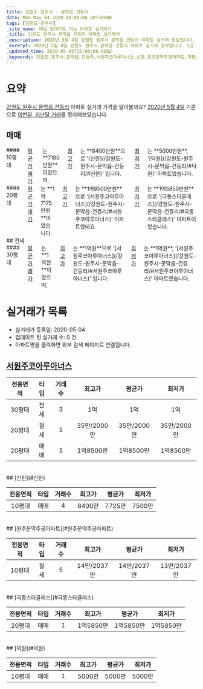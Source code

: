 ```yaml
---
title: 강원도 원주시 - 문막읍 건등리
date: Mon May 04 2020 00:00:00 GMT+0900
tags: [강원도-원주시]
_site_name: 매일 업데이트 되는 아파트 실거래가
_title: 강원도 원주시 문막읍 건등리 아파트 실거래가
_description: 2020년 5월 4일 강원도 원주시 문막읍 건등리 아파트 실거래 정보입니다. 5건 아파트 정보가 있습니다.
_excerpt: 2020년 5월 4일 강원도 원주시 문막읍 건등리 아파트 실거래 정보입니다. 5건 아파트 정보가 있습니다.
_updated_time: 2020-05-03T15:00:00.000Z
_keywords: 강원도,원주시,문막읍,건등리,서원주코아루아너스,신한,원주문막주공아파트,극동스타클래스,덕원
---
```





# 요약
<ins>강원도 원주시 문막읍 건등리</ins> 아파트 실거래 가격을 알아볼까요? <ins>2020년 5월 4일</ins> 기준으로 <ins>이번달, 지난달 거래</ins>를 정리해보았습니다.

## 매매
<div class="container">
<div class="six columns" markdown="1">
#### 10평대
<ins>평균 거래가</ins>는 **7180만원**이었으며, <ins>최고가</ins>는 **8400만원**으로 '[신한](/강원도-원주시-문막읍-건등리/#신한)' 입니다. <ins>최저가</ins>는 **5000만원**, '[덕원](/강원도-원주시-문막읍-건등리/#덕원)' 아파트였습니다.
</div>
<div class="six columns" markdown="1">
#### 20평대
<ins>평균 거래가</ins>는 **1억7175만원**이었습니다. <ins>최고가</ins>는 **1억8500만원**으로 '[서원주코아루아너스](/강원도-원주시-문막읍-건등리/#서원주코아루아너스)' 아파트였네요. <ins>최저가</ins>는 **1억5850만원**으로 '[극동스타클래스](/강원도-원주시-문막읍-건등리/#극동스타클래스)' 아파트이었습니다.
</div>
</div>
## 전세
<div class="container">
<div class="twelve columns" markdown="1">
#### 30평대
<ins>평균 거래가</ins>는 **1억원**이었으며, <ins>최고가</ins>는 **1억원**으로 '[서원주코아루아너스](/강원도-원주시-문막읍-건등리/#서원주코아루아너스)' 입니다. <ins>최저가</ins>는 **1억원**, '[서원주코아루아너스](/강원도-원주시-문막읍-건등리/#서원주코아루아너스)' 아파트였습니다.
</div>
</div>



# 실거래가 목록
- 실거래가 등록일: 2020-05-04
- 업데이트 된 실거래 수: 0 건
- 아파트명을 클릭하면 외부 검색 페이지로 연결됩니다.

## [서원주코아루아너스](#서원주코아루아너스)

|전용면적|타입|거래수|최고가|평균가|최저가|
|:---:|:---:|:---:|:---:|:---:|:---:|
|30평대|<span class="deal-type-2">전세</span>|3|1억|1억|1억|
|20평대|<span class="deal-type-3">월세</span>|1|35만/2000만|35만/2000만|35만/2000만|
|20평대|<span class="deal-type-1">매매</span>|1|1억8500만|1억8500만|1억8500만|

<br/>
## [신한](#신한)

|전용면적|타입|거래수|최고가|평균가|최저가|
|:---:|:---:|:---:|:---:|:---:|:---:|
|10평대|<span class="deal-type-1">매매</span>|4|8400만|7725만|7500만|

<br/>
## [원주문막주공아파트](#원주문막주공아파트)

|전용면적|타입|거래수|최고가|평균가|최저가|
|:---:|:---:|:---:|:---:|:---:|:---:|
|10평대|<span class="deal-type-3">월세</span>|5|14만/2037만|14만/2037만|13만/2037만|

<br/>
## [극동스타클래스](#극동스타클래스)

|전용면적|타입|거래수|최고가|평균가|최저가|
|:---:|:---:|:---:|:---:|:---:|:---:|
|20평대|<span class="deal-type-1">매매</span>|1|1억5850만|1억5850만|1억5850만|

<br/>
## [덕원](#덕원)

|전용면적|타입|거래수|최고가|평균가|최저가|
|:---:|:---:|:---:|:---:|:---:|:---:|
|10평대|<span class="deal-type-1">매매</span>|1|5000만|5000만|5000만|

<br/>



